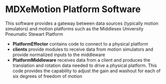 # MDXeMotion Platform Software

This software provides a gateway between data sources (typically motion simulators) and motion platforms such as the Middlesex University Pneumatic Stewart Platform

- **PlatformEffector** contains code to connect to a physical platform
- **clients** provide modules to receive data from motion simulators and provide normalized inputs to the middleware
- **PlatformMiddleware** receives data from a client and produces the translation and rotation data needed to drive a physical platform. This code provides the capability to adjust the gain and washout for each of six degrees of freedom of motion 

